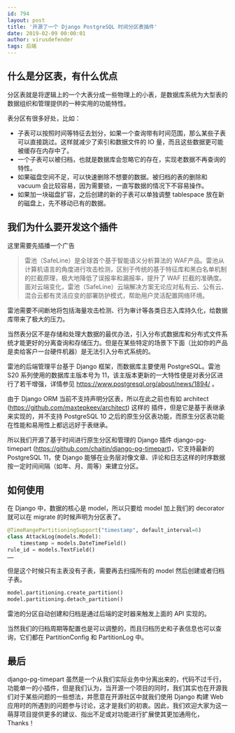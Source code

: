 ```yaml
---
id: 794
layout: post
title: '开源了一个 Django PostgreSQL 时间分区表插件'
date: 2019-02-09 00:00:01
author: virusdefender
tags: 后端
---
```


## 什么是分区表，有什么优点

分区表就是将逻辑上的一个大表分成一些物理上的小表，是数据库系统为大型表的数据组织和管理提供的一种实用的功能特性。

表分区有很多好处，比如：

 - 子表可以按照时间等特征去划分，如果一个查询带有时间范围，那么某些子表可以直接跳过。这样就减少了索引和数据文件的 IO 量，而且这些数据更可能被缓存在内存中了。
 - 一个子表可以被归档，也就是数据库会忽略它的存在，实现老数据不再查询的特性。
 - 如果磁盘空间不足，可以快速删除不想要的数据。被归档的表的删除和 vacuum 会比较容易，因为需要锁，一直写数据的情况下不容易操作。
 - 如果加一块磁盘扩容，之后创建的新的子表可以单独调整 tablespace 放在新的磁盘上，先不移动已有的数据。

## 我们为什么要开发这个插件

这里需要先插播一个广告

> 雷池（SafeLine）是全球首个基于智能语义分析算法的 WAF产品。雷池从计算机语言的角度进行攻击检测，区别于传统的基于特征库和黑白名单机制的拦截原理，极大地降低了误报率和漏报率，提升了 WAF 拦截的准确度。面对云端变化，雷池（SafeLine）云端解决方案无论应对私有云、公有云、混合云都有灵活应变的部署防护模式，帮助用户灵活配置网络环境。

雷池需要不间断地将包括海量攻击检测、行为审计等各类日志入库持久化，给数据库带来了极大的压力。

当然表分区不是存储和处理大数据的最优办法，引入分布式数据库和分布式文件系统才能更好的分离查询和存储压力。但是在某些特定的场景下下面（比如你的产品是卖给客户一台硬件机器）是无法引入分布式系统的。

雷池的后端管理平台基于 Django 框架，而数据库主要使用 PostgreSQL。雷池 S20 系列使用的数据库主版本号为 11，该主版本更新的一大特性便是对表分区进行了若干增强，详情参见 https://www.postgresql.org/about/news/1894/ 。

由于 Django ORM 当前不支持声明分区表，所以在此之前也有如 architect (https://github.com/maxtepkeev/architect) 这样的 插件，但是它是基于表继承来实现的，并不支持 PostgreSQL 10 之后的原生分区表功能，而原生分区表功能在性能和易用性上都远远好于表继承。

所以我们开源了基于时间进行原生分区和管理的 Django 插件 django-pg-timepart (https://github.com/chaitin/django-pg-timepart)，它支持最新的 PostgreSQL 11，使 Django 能够在业务层对像文章、评论和日志这样的时序数据按一定时间间隔（如年、月、周等）来建立分区。


## 如何使用

在 Django 中，数据的核心是 model，所以只要给 model 加上我们的 decorator 就可以在 migrate 的时候声明为分区表了。

```python
@TimeRangePartitioningSupport("timestamp", default_interval=6)
class AttackLog(models.Model):
    timestamp = models.DateTimeField()
rule_id = models.TextField()
……
```

但是这个时候只有主表没有子表，需要再去扫描所有的 model 然后创建或者归档子表。

```python
model.partitioning.create_partition()
model.partitioning.detach_partition()
```

雷池的分区自动创建和归档是通过后端的定时器来触发上面的 API 实现的。

当然我们的归档周期等配置也是可以调整的，而且归档历史和子表信息也可以查询，它们都在 PartitionConfig 和 PartitionLog 中。

## 最后

django-pg-timepart 虽然是一个从我们实际业务中分离出来的，代码不过千行，功能单一的小插件，但是我们认为，当开源一个项目的同时，我们其实也在开源我们对于某些问题的一些想法，并愿意在开源社区中就我们使用 Django 构建 Web 应用时的所遇到的问题参与讨论，这才是我们的初衷。因此，我们欢迎大家为这一萌芽项目提供更多的建议、指出不足或对功能进行扩展使其更加通用化，Thanks！

